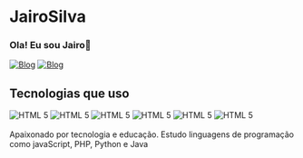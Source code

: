 # JairoSilva
### Ola! Eu sou Jairo🤚
 

[![Blog](https://img.shields.io/badge/LinkedIn-0077B5?style=for-the-badge&logo=linkedin&logoColor=white)](http.linkedin.com/in/jairojs)
[![Blog](https://img.shields.io/badge/Instagram-E4405F?style=for-the-badge&logo=instagram&logoColor=white)](https://instagram.com/jairo_sjlva)
 

 
## Tecnologias que uso
 
<div>
<img alt="HTML 5" src="https://img.shields.io/badge/HTML5-E34F26?style=for-the-badge&logo=html5&logoColor=white"/>
<img alt="HTML 5" src="https://img.shields.io/badge/CSS3-1572B6?style=for-the-badge&logo=css3&logoColor=white"/>
<img alt="HTML 5" src="https://img.shields.io/badge/JavaScript-F7DF1E?style=for-the-badge&logo=javascript&logoColor=black"/>
<img alt="HTML 5" src="https://img.shields.io/badge/Node.js-43853D?style=for-the-badge&logo=node.js&logoColor=white"/>
<img alt="HTML 5" src="https://img.shields.io/badge/Java-ED8B00?style=for-the-badge&logo=openjdk&logoColor=white"/>
<img alt="HTML 5" src="https://img.shields.io/badge/PHP-777BB4?style=for-the-badge&logo=php&logoColor=white"/>
 
</div>
<br>
Apaixonado por tecnologia e educação. Estudo linguagens de programação como javaScript, PHP, Python e Java
